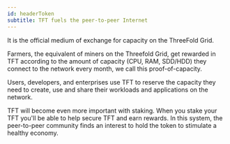 ```yaml
---
id: headerToken
subtitle: TFT fuels the peer-to-peer Internet
---
```


It is the official medium of exchange for capacity on the ThreeFold Grid.

Farmers, the equivalent of miners on the Threefold Grid, get rewarded in TFT according to the amount of capacity (CPU, RAM, SDD/HDD) they connect to the network every month, we call this proof-of-capacity.

Users, developers, and enterprises use TFT to reserve the capacity they need to create, use and share their workloads and applications on the network.

TFT will become even more important with staking. When you stake your TFT you'll be able to help secure TFT and earn rewards. In this system, the peer-to-peer community finds an interest to hold the token to stimulate a healthy economy.